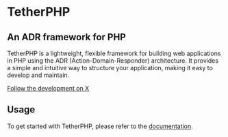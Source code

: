 # TetherPHP
## An ADR framework for PHP
TetherPHP is a lightweight, flexible framework for building web applications in PHP using the ADR (Action-Domain-Responder) architecture. It provides a simple and intuitive way to structure your application, making it easy to develop and maintain.

[Follow the development on X](https://x.com/dillon_smart)

## Usage
To get started with TetherPHP, please refer to the [documentation](https://tetherphp.com/docs).